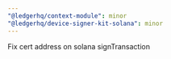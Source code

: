 ```yaml
---
"@ledgerhq/context-module": minor
"@ledgerhq/device-signer-kit-solana": minor
---
```


Fix cert address on solana signTransaction
